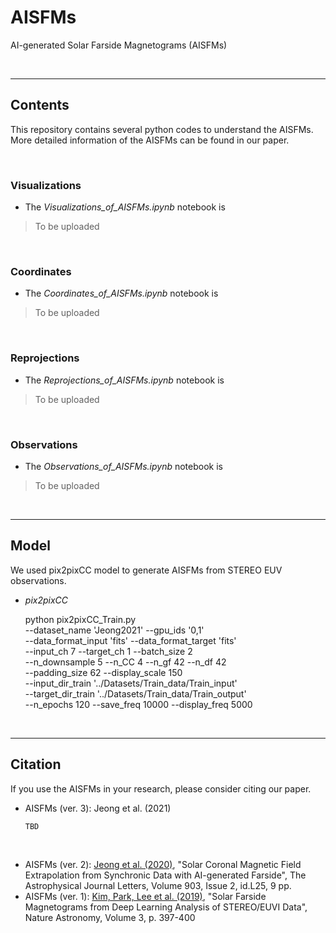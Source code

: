 # AISFMs

AI-generated Solar Farside Magnetograms (AISFMs)

<br/>

------------

## Contents

This repository contains several python codes to understand the AISFMs. More detailed information of the AISFMs can be found in our paper.

<br/>

### Visualizations

* The *Visualizations_of_AISFMs.ipynb* notebook is
> To be uploaded

<br/>

### Coordinates

* The *Coordinates_of_AISFMs.ipynb* notebook is 
> To be uploaded

<br/>

### Reprojections

* The *Reprojections_of_AISFMs.ipynb* notebook is 
> To be uploaded

<br/>

### Observations

* The *Observations_of_AISFMs.ipynb* notebook is 
> To be uploaded

<br/>

------------

## Model

We used pix2pixCC model to generate AISFMs from STEREO EUV observations.

* *pix2pixCC*

    python pix2pixCC_Train.py \
    --dataset_name 'Jeong2021' --gpu_ids '0,1' \
    --data_format_input 'fits' --data_format_target 'fits' \
    --input_ch 7 --target_ch 1 --batch_size 2 \
    --n_downsample 5 --n_CC 4 --n_gf 42 --n_df 42 \
    --padding_size 62 --display_scale 150 \
    --input_dir_train '../Datasets/Train_data/Train_input' \
    --target_dir_train '../Datasets/Train_data/Train_output' \
    --n_epochs 120 --save_freq 10000 --display_freq 5000



<br/>

------------

## Citation

If you use the AISFMs in your research, please consider citing our paper.

* AISFMs (ver. 3): Jeong et al. (2021)

      TBD

<br/>

* AISFMs (ver. 2): [Jeong et al. (2020)](https://iopscience.iop.org/article/10.3847/2041-8213/abc255), "Solar Coronal Magnetic Field Extrapolation from Synchronic Data with AI-generated Farside", The Astrophysical Journal Letters, Volume 903, Issue 2, id.L25, 9 pp.
* AISFMs (ver. 1): [Kim, Park, Lee et al. (2019)](https://www.nature.com/articles/s41550-019-0711-5), "Solar Farside Magnetograms from Deep Learning Analysis of STEREO/EUVI Data", Nature Astronomy, Volume 3, p. 397-400
